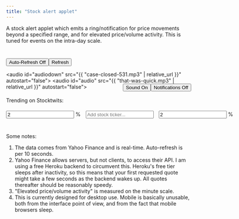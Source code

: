 ```yaml
---
title: "Stock alert applet"
---
```


A stock alert applet which emits a ring/notification for price movements beyond a specified range, and for elevated price/volume activity. This is tuned for events on the intra-day scale.



<div style="min-width:400px; margin-top: 40px; margin-bottom: 40px">
	
	
<div style="margin-bottom:20px">
<button onclick="toggleAlerts(this);">Auto-Refresh Off</button><button onclick="update(); updateStocktwits();">Refresh</button>
<span id="msg" style="margin-left:10px;"></span>
	
<audio id="audiodown" src="{{ "case-closed-531.mp3" | relative_url }}" autostart="false"></audio>
<audio id="audio" src="{{ "that-was-quick.mp3" | relative_url }}" autostart="false"></audio>
<button onclick="toggleNotifications(this);" id="notificationButton" style="float:right">Notifications Off</button>
<button onclick="toggleSound(this);" id="soundButton" class="active" style="float:right">Sound On</button>
</div>
	
<div style="margin-bottom:20px" id="stocktwits">Trending on Stocktwits:</div>
	
<div style="width:max-content; margin:auto">
<input id="defaultLower" onblur="if (!this.value) this.value = 0; defaultLower = parseFloat(this.value);" type="text" autocomplete="off" value="2" placeholder="Margin..."> % 
<input onkeyup="if (event.keyCode == 27) this.value = '';
		else if (event.keyCode == 13) {
			event.preventDefault(); 
			submitTicker();
		}"
id="tickerInput" type="text" style="margin-left:10px; margin-right:10px" autocomplete="off" placeholder="Add stock ticker..."> 
<input id="defaultUpper" onblur="if (!this.value) this.value = 0; defaultUpper = parseFloat(this.value)" type="text" autocomplete="off" value="2" placeholder="Margin..."> % 
</div>
	
<ul style="list-style-type:none; padding-left:0px" id="stocklist"></ul>	
</div>


<script> ////////////////////////////////////////////////////////////////

var stList = [];
var weeklyList = [];
var tickerList = [];
var volumes = {};
var prices = {};
var weeklys = ["AA","AAL","AAOI","AAPL","ABBV","ABC","ABNB","ABT","ACAD","ACB","ACN","ADBE","ADI","ADM","ADP","ADS","ADSK","AEO","AFL","AG","AGNC","AIG","AKAM","ALGN","AMAT","AMBA","AMC","AMD","AMGN","AMRN","AMRS","AMT","AMZN","ANET","ANF","ANTM","APA","APO","APPH","APPS","APT","ARVL","ASML","ATVI","AUY","AVGO","AVXL","AXP","AZN","AZO","BA","BABA","BAC","BAX","BB","BBBY","BBY","BDX","BHC","BIDU","BIIB","BILI","BK","BKNG","BLK","BLNK","BMY","BNTX","BP","BSX","BUD","BURL","BX","BYND","C","CAG","CAH","CAT","CBOE","CC","CCIV","CCJ","CCL","CF","CGC","CHPT","CHTR","CHWY","CI","CIEN","CL","CLDR","CLF","CLOV","CLR","CLVS","CLX","CMCSA","CME","CMG","CMI","CNC","CNP","CODX","COF","COG","COIN","COP","COST","COTY","COUP","CPB","CPRI","CREE","CRM","CRON","CRSP","CRWD","CSCO","CSIQ","CSTM","CSX","CTSH","CTXS","CVNA","CVS","CVX","CWH","CYBR","CYH","CYRX","CZR","DAL","DASH","DB","DBX","DD","DDD","DDOG","DE","DFS","DG","DHI","DIS","DISH","DKNG","DKS","DLTR","DOCU","DOW","DPZ","DVN","EA","EBAY","ED","EDIT","EGHT","EMR","ENDP","ENPH","EOG","EPD","ET","ETN","ETSY","EW","EXAS","EXPE","EXPR","F","FB","FCEL","FCX","FDX","FEYE","FFIV","FISV","FIVE","FL","FLEX","FLR","FOSL","FOXA","FSLR","FSLY","FSR","FUBO","FUTU","GD","GE","GILD","GLW","GM","GME","GNUS","GNW","GOEV","GOLD","GOOG","GOOGL","GOOS","GP","GPRO","GPS","GRPN","GRWG","GS","GSK","GT","HAL","HAS","HBI","HCA","HD","HES","HFC","HIG","HIMX","HL","HLF","HOG","HON","HPE","HPQ","HRL","HSBC","HSY","HUM","HUYA","HYLN","IBM","IFF","ILMN","INFN","INO","INTC","INTU","IP","IQ","IRBT","ISRG","ITW","IVR","JCI","JD","JMIA","JNJ","JNPR","JPM","JWN","KEY","KGC","KHC","KKR","KLAC","KMB","KMI","KMX","KO","KODK","KR","KSS","KSU","LAZR","LB","LBTYK","LEN","LI","LITE","LL","LLNW","LLY","LMND","LMT","LNG","LOW","LRCX","LULU","LUMN","LUV","LVS","LYFT","M","MA","MAR","MARA","MAT","MCD","MCHP","MCK","MDB","MDLZ","MDT","MELI","MET","MGM","MMM","MNKD","MNST","MO","MOMO","MOS","MPC","MRK","MRNA","MRO","MRVL","MS","MSFT","MSTR","MT","MTCH","MU","MVIS","NAV","NBEV","NCLH","NEM","NET","NFLX","NIO","NKE","NKLA","NKTR","NLY","NNOX","NOC","NOK","NOV","NOW","NSC","NTAP","NTES","NTNX","NTR","NUE","NVAX","NVDA","NXPI","OCGN","OKE","OKTA","OLED","OLN","ON","OPK","ORCL","OSTK","OXY","PAA","PANW","PBR","PCG","PDD","PENN","PEP","PFE","PG","PHM","PINS","PLAY","PLTR","PLUG","PM","PNC","PPG","PSTH","PSX","PSXP","PTON","PXD","PYPL","PZZA","QCOM","QDEL","QS","RACE","RAD","RBLX","RCL","REGN","RH","RIDE","RIG","RIOT","RKT","RMO","RNG","ROKU","ROST","RRC","RTX","RVLV","SABR","SBUX","SCHW","SDC","SE","SEAS","SFIX","SHAK","SHOP","SIG","SIRI","SKLZ","SKX","SLB","SNAP","SNDL","SNOW","SNPS","SO","SOFI","SOL","SOLO","SONY","SOS","SPCE","SPGI","SPLK","SPOT","SPWR","SQ","SRNE","SRPT","SSYS","STEM","STMP","STNE","STX","STZ","SU","SWK","SWKS","SWN","SYF","SYY","T","TAP","TDOC","TEAM","TECK","TEVA","TGT","THC","TJX","TLRY","TME","TMUS","TNDM","TOL","TPR","TRIP","TSCO","TSLA","TSM","TSN","TTD","TTM","TTWO","TWLO","TWTR","TXN","UA","UAA","UAL","UBER","ULTA","UNH","UNP","UPS","UPST","URBN","URI","USB","V","VALE","VFC","VIAC","VIPS","VIR","VLO","VMW","VOD","VRTX","VTRS","VXRT","VZ","W","WB","WBA","WDAY","WDC","WFC","WHR","WISH","WKHS","WMB","WMT","WOOF","WORK","WPM","WW","WY","WYNN","X","XLNX","XOM","XPEV","YELP","YETI","YNDX","YPF","YUM","YY","Z","ZM","ZNGA","ZS"];
	
var defaultUpper = 2;
var defaultLower = 2;
let yahootimer;
let sttimer;
var d = new Date();
if (Notification.permission === "granted") activate(D('notificationButton'), "Notifications On");
setInput(D('defaultLower')); 
setInput(D('defaultUpper'));
D('defaultLower').style.width = "60px";
D('defaultUpper').style.width = "60px";
	
function toggleAlerts(elt) {
	if (yahootimer) {
		deactivate(elt, "Auto-Refresh Off");
		clearInterval(yahootimer);
		clearInterval(sttimer);
		yahootimer = "";
		for (let x in prices) {
			prices[x] = [-1,-1,-1,-1,-1,-1,-1,-1,-1,-1,-1,-1,-1,-1,-1];
			volumes[x] = [-1,-1,-1,-1,-1,-1,-1,-1,-1,-1,-1,-1,-1,-1,-1];
		}
	} else {	
		activate(elt, "Auto-Refresh On");
		update(); 
		updateStocktwits();
		yahootimer = setInterval(function() { update(); }, 10000);
		sttimer = setInterval(function() { updateStocktwits(); }, 60000);
	}
}
	
function toggleSound(elt) {
	if (active(elt)) deactivate(elt, "Sound Off");
	else {	
		activate(elt, "Sound On");
		D('audio').play();
	}
}
	
function toggleNotifications(elt) {
	if (elt.textContent == "Notifications On") deactivate(elt, "Notifications Off");
	else {	
		if (!("Notification" in window)) alert("This browser does not support desktop notification");
		else if (Notification.permission === "granted") activate(elt, "Notifications On");
		else {
		Notification.requestPermission().then(function (permission) {
			if (permission === "granted") activate(elt, "Notifications On");
		});
		}	
	}
}
			 
function updateSlider(stock, fixed) {
	let current = parseFloat(D(stock + "-current").value);
	let upper = parseFloat(D(stock + "-upper").value);
	let lower = parseFloat(D(stock + "-lower").value);
	let slider = D(stock + "-slider");
		     
	if (fixed) {	
		let newLower = round(current - (slider.value * (upper - lower) / 100));
		if (newLower < 0) newLower = 0;
		D(stock + "-lower").value = newLower;
		D(stock + "-upper").value = round(upper - lower + newLower);
		updatePercent(stock);
	} else {
		if (upper > lower) {
			slider.value = Math.round((current - lower)/(upper - lower)*100);
			if (slider.value > 100) slider.value = 100;
			if (slider.value < 0) slider.value = 0;
		} else { 
			if (current > upper) slider.value = 100;
			else if (current < lower) slider.value = 0;
			else slider.value = 50;
		}
	}		     
}
						     
function updatePercent(stock, fixed) {			
	let current = parseFloat(D(stock + "-current").value);
	let upelt = D(stock + "-upperPercent");
	let lpelt = D(stock + "-lowerPercent");	
	let lower = D(stock + "-lower");
	let upper = D(stock + "-upper");
						 
	if (!upelt.value) upelt.value = 0;			 
	if (!lpelt.value) lpelt.value = 0; 
	if (!lower.value) lower.value = current;			 
	if (!upper.value) upper.value = current;
					     
	if (fixed) {				
		lower.value = round( current * (1 - parseFloat(lpelt.value)/100));
		upper.value = round( current * (1 + parseFloat(upelt.value)/100));
	} else {
		if (lpelt != document.activeElement) lpelt.value = round(100*(current - parseFloat(lower.value))/current, true);
		if (upelt != document.activeElement) upelt.value = round(100*(parseFloat(upper.value) - current)/current, true);
	}

	updateSlider(stock);   
						 
	if (parseFloat(lower.value) > current) {
		if (lower.style.fontWeight != "bold") {
			D('audiodown').play();
			if (active(D('notificationButton'))) new Notification(stock + " is down to $" + current);
			lower.style.fontWeight = "bold";
			lpelt.style.fontWeight = "bold";
		}
	} else {
		lower.style.fontWeight = "initial";
		lpelt.style.fontWeight = "initial";
	}
	if (parseFloat(upper.value) < current) {
		if (upper.style.fontWeight != "bold") {
			D('audio').play();
			if (active(D('notificationButton'))) new Notification(stock + " is up to $" + current);
			upper.style.fontWeight = "bold";
			upelt.style.fontWeight = "bold";
		}
	} else {
		upper.style.fontWeight = "initial";
		upelt.style.fontWeight = "initial";
	}
					      
	if (lower.style.fontWeight == "bold") {
		D(stock + "-current").style.fontWeight = "bold";
		D(stock + "-current").style.color = "#F00";
	} else if (upper.style.fontWeight == "bold") {
		D(stock + "-current").style.fontWeight = "bold";
		D(stock + "-current").style.color = "#3b7";
	} else {	      
		D(stock + "-current").style.fontWeight = "initial";
		D(stock + "-current").style.color = "#333";
	}
}
					      
function updateStocktwits() {
	let query = 'https://api.stocktwits.com/api/2/trending/symbols/equities.json';
		
	fetch("https://ansyble.herokuapp.com/cors/", 
		{cache:'no-cache', headers: {'Target-URL': query }}).then(function(response) {
		return response.json();
	}).then(function(data) { 
		stList = [];
		weeklyList = [];
		let stString = "Trending on Stocktwits with <strong>weeklys</strong> (" + new Date().toLocaleTimeString() + "): ";
		data.symbols.forEach(function(stockData) {
			stList.push(stockData.symbol);
			if (weeklys.includes(stockData.symbol)) {
				weeklyList.push(stockData.symbol);
				stString += "<strong>" + stockData.symbol + "</strong> ";
			} else stString += stockData.symbol + " ";
		});
		D('stocktwits').innerHTML = stString;
	});
}

function update() {
	if (tickerList.length > 0) {
	let query = 'https://query1.finance.yahoo.com/v7/finance/quote?symbols=' + tickerList.join();
		
	fetch("https://ansyble.herokuapp.com/cors/", 
		{cache:'no-cache', headers: {'Target-URL': query }}).then(function(response) {
		return response.json();
	}).then(function(data) { 
	
	if (data.quoteResponse.result) {
		d = new Date();
		D('msg').textContent = d.toLocaleTimeString();
	
		data.quoteResponse.result.forEach(function(stockData) {
			let stock = stockData.symbol;
			let price = stockData.regularMarketPrice;
			let volume = stockData.regularMarketVolume;
			let dailyPercent = stockData.regularMarketChangePercent;
			D(stock + "-current").value = round(price);
			D(stock + "-percent").textContent = stock + " " + round(dailyPercent, true) + "%";
	
			if (dailyPercent > 0) D(stock + "-percent").style.color = "#3b7";
			else if (dailyPercent < 0) D(stock + "-percent").style.color = "#F00";
			else D(stock + "-percent").style.color = "#333";
			updatePercent(stock);
						  
			if (volumes[stock][volumes[stock].length - 1] != volume ||
			    prices[stock][prices[stock].length - 1] != price) {
				volumes[stock].shift();			  
				volumes[stock].push(volume);
				prices[stock].shift();			  
				prices[stock].push(price);
									  
				function avgVariation(arr) {
					let diffarr = [];
					for (let i = 0; i < arr.length - 1; i++) {
						if (arr[i + 1] > 0 && arr[i] > 0) {
							if (arr[i + 1] > arr[i]) diffarr.push(arr[i + 1] - arr[i]);
							else diffarr.push(arr[i] - arr[i + 1]);
						}
					}
					if (diffarr.length < arr.length - 2) return -1;

					var total = 0;
					for(var i = 0; i < diffarr.length; i++) {
					    total += diffarr[i];
					}
					return avg = total / diffarr.length;
				}

				function currentVariation(arr) {
					if (arr[arr.length - 1] > 0 && arr[arr.length - 2] > 0) return arr[arr.length - 1] - arr[arr.length - 2];
					else return -1;
				}

				let avgVol = avgVariation(volumes[stock]);
				let avgPrice = avgVariation(prices[stock]);
				let curVol = currentVariation(volumes[stock]);
				let curPrice = currentVariation(prices[stock]);
	
				let notify = false;
				function activityNotification(str) {
					if (D(stock + "-percent").style.fontWeight != "bold") {
						if (active(D('soundButton'))) {
							if (curPrice > 0) D('audio').play();
							else D('audiodown').play();
						}
						notify = true;
						if (active(D('notificationButton'))) new Notification(stock + "'s " + str + " activity is elevated.");
					}
				}

				if (avgPrice > 0 && curPrice > 0 && (curPrice > 2*avgPrice || curPrice + 2*avgPrice < 0)) activityNotification("price");
				if (avgVol > 0 && curVol > 0  && (curVol > 2*avgVol || curVol + 2*avgVol < 0)) activityNotification("volume");
				if (notify) {
					D(stock + "-percent").style.fontWeight = "bold";
					console.log(stock + " activity:");
					if (curVol > avgVol) console.log(curVol + " > " + avgVol);
					if (curPrice > avgPrice) console.log(curPrice + " > " + avgPrice);
				} else D(stock + "-percent").style.fontWeight = "initial";
			}
		});	
	} else {
		var e = new Date();
		D('msg').textContent = d.toLocaleTimeString() + " (Refresh failed: " +  e.toLocaleTimeString() + ")";
	}
	}).catch(function(error) { 
		console.log(error); 	
		var e = new Date();
		D('msg').textContent = d.toLocaleTimeString() + " (Refresh failed: " +  e.toLocaleTimeString() + ")";
	});	
	}
}
	
function submitTicker() {
	// options: https://query2.finance.yahoo.com/v7/finance/options/
	// quote: https://query1.finance.yahoo.com/v7/finance/quote?symbols=
	let query = 'https://query1.finance.yahoo.com/v7/finance/quote?symbols=' + D('tickerInput').value;	
	fetch("https://ansyble.herokuapp.com/cors/", 
		{cache:'no-cache', headers: {'Target-URL': query }}).then(function(response) {
		return response.json();
	}).then(function(data) {
	
	// let buffer = data.optionChain.result[0].quote;
	let buffer = data.quoteResponse.result[0];
	
	if (buffer) {	
		let stock = buffer.symbol;
	
		if (!tickerList.includes(stock)) {			
			tickerList.push(stock);

			let newli = make("li");
			newli.id = stock;
			newli.style.textAlign = "center";
			newli.style.position = "relative";
	
			let newTicker = make("div");
			newTicker.id = stock + "-percent";
			newTicker.style.paddingTop = "10px";
			newTicker.textContent = stock + " " + round(buffer.regularMarketChangePercent, true) + "%";
			if (buffer.regularMarketChangePercent > 0) newTicker.style.color = "#3b7";
			else if (buffer.regularMarketChangePercent < 0) newTicker.style.color = "#FF0000";
	
			let newTickerX = make("button");
			newTickerX.textContent = "X";
			newTickerX.style.position = "absolute";
			newTickerX.style.top = "15px";
			newTickerX.style.right = "0px";
			newTickerX.onclick = function() { 
				tickerList.splice(tickerList.indexOf(stock), 1); 
				remove(newli); 
				delete volumes[stock];
				delete prices[stock];
			};	
	
			let lowerBound = make("input");
			lowerBound.type = "text";							      
			lowerBound.value = round(buffer.regularMarketPrice * (1 - defaultLower/100));
			lowerBound.id = stock + "-lower";
			lowerBound.style.width = "80px";
			lowerBound.onblur = function() { updatePercent(stock); };
			setInput(lowerBound);
									      
			let lowerPercent = make("input");
			lowerPercent.type = "text";
			lowerPercent.value = defaultLower;
			lowerPercent.id = stock + "-lowerPercent";
			lowerPercent.style.width = "60px";	
			lowerPercent.onblur = function() {  updatePercent(stock, lowerPercent); };
			setInput(lowerPercent);
								       
			let upperBound = make("input");
			upperBound.type = "text";
			upperBound.value = round(buffer.regularMarketPrice * (1 + defaultUpper/100));
			upperBound.id = stock + "-upper";
			upperBound.style.width = "80px";
			upperBound.onblur = function() {  updatePercent(stock); };
			setInput(upperBound);	
								       
			let upperPercent = make("input");
			upperPercent.type = "text";
			upperPercent.value = defaultUpper;
			upperPercent.id = stock + "-upperPercent";
			upperPercent.style.width = "60px";
			upperPercent.onblur = function() {  updatePercent(stock, upperPercent); };
			setInput(upperPercent);	
	
			let current = make("input");
			current.type = "text";
			current.value = round(buffer.regularMarketPrice * 1);
			current.id = stock + "-current";
			current.disabled = true;
			current.style.border = "0px";
			current.style.backgroundColor = "transparent";
			current.style.color = "#333";
			current.style.textAlign = "center";
			current.style.width = "80px";  			      
										      
			let slider = make("input");
			slider.id = stock + "-slider";
			slider.autocomplete = "off";
			slider.style.flexGrow = "1";							      
			slider.type = "range";
			slider.min = 0;
			slider.max =100;
			slider.step = 1;
			slider.value = 50;
			slider.style.marginLeft = "10px";
			slider.style.marginRight = "10px";
			slider.style.cursor = "pointer";
			slider.style.touchAction = "none";
			slider.oninput = function() {  updateSlider(stock, slider); };
								
	
			let li1 = make('div');	    
			li1.appendChild(newTicker);
			li1.appendChild(newTickerX);
										      
			let li2 = make('div');			
																      
			li2.appendChild(lowerPercent);		
										      
			let percentsign1 = make("span");
			percentsign1.textContent = " %";
			li2.appendChild(percentsign1);
							
			li2.appendChild(current);
										      
			li2.appendChild(upperPercent);	
										      
			let percentsign2 = make("span");
			percentsign2.textContent = " %";	   
			li2.appendChild(percentsign2);	      
											      
			let li3 = make('div');	
			li3.style.display = "flex";
			li3.appendChild(lowerBound);
			li3.appendChild(slider);	
			li3.appendChild(upperBound);			      
										      
			newli.appendChild(li1);		
			newli.appendChild(li2);		
			newli.appendChild(li3);	
										      
			D('stocklist').insertBefore(newli, D('stocklist').firstChild);
										       
			updateSlider(stock);
			volumes[stock] = [-1,-1,-1,-1,-1,-1,-1,-1,-1,-1,-1,-1,-1,-1,-1];
			prices[stock] = [-1,-1,-1,-1,-1,-1,-1,-1,-1,-1,-1,-1,-1,-1,-1];
										       
		} else D('stocklist').insertBefore(D(stock), D('stocklist').firstChild);
	
		D('tickerInput').value = "";
	
	} else D('msg').textContent = "Ticker not found.";
	}).catch(function(error) { 
		console.log(error); 
		var e = new Date();
		D('msg').textContent = d.toLocaleTimeString() + " (Refresh failed: " +  e.toLocaleTimeString() + ")";
	});	
}

function setInput(elt) {
	elt.style.textAlign = "center";	
	elt.onkeydown = function() { 
		if ((event.keyCode > 57 && event.keyCode < 91) && !event.altKey && !event.ctrlKey) event.preventDefault();
	}
	elt.onkeyup = function() {
		if (event.keyCode == 13) {
			event.preventDefault(); 
			elt.blur();
		}
	};      
} 
function deactivate(but, str) { 
	but.classList.remove("active");
	but.textContent = str;
}										       
function activate(but, str) { 
	but.classList.add("active");
	but.textContent = str;
}
function active(but) { return but.classList.contains("active"); }
function round(num, percent) { 
	if (num < 1 && !percent) return Math.round(num*1000)/1000;
	return Math.round(num*100)/100;
}
function D(string) { return document.getElementById(string);}
function make(string) { return document.createElement(string);}	
function remove(element) { element.parentNode.removeChild(element);}
</script>
    

	
Some notes: 
	
1. The data comes from Yahoo Finance and is real-time. Auto-refresh is per 10 seconds.
2. Yahoo Finance allows servers, but not clients, to access their API. I am using a free Heroku backend to circumvent this. Heroku's free tier sleeps after inactivity, so this means that your first requested quote might take a few seconds as the backend wakes up. All quotes thereafter should be reasonably speedy.
3. "Elevated price/volume activity" is measured on the minute scale.
4. This is currently designed for desktop use. Mobile is basically unusable, both from the interface point of view, and from the fact that mobile browsers sleep.
